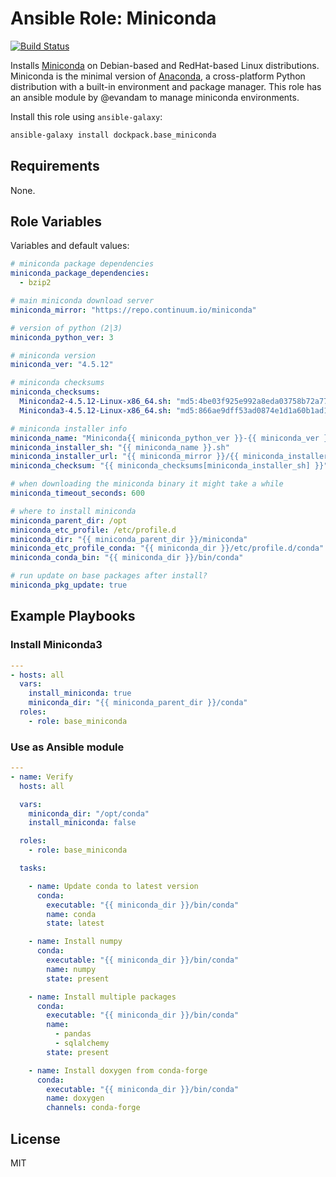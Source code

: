 # Ansible Role: Miniconda

[![Build Status](https://travis-ci.org/dockpack/base_miniconda.svg?branch=master)](https://travis-ci.org/dockpack/base_miniconda)

Installs [Miniconda](https://conda.io/miniconda.html) on Debian-based and RedHat-based Linux distributions. Miniconda is the minimal version of [Anaconda](https://www.anaconda.com/distribution/), a cross-platform Python distribution with a built-in environment and package manager. This role has an ansible module by @evandam to manage miniconda environments.

Install this role using `ansible-galaxy`:

```bash
ansible-galaxy install dockpack.base_miniconda
```

## Requirements

None.

## Role Variables

Variables and default values:

```yaml
# miniconda package dependencies
miniconda_package_dependencies:
  - bzip2

# main miniconda download server
miniconda_mirror: "https://repo.continuum.io/miniconda"

# version of python (2|3)
miniconda_python_ver: 3

# miniconda version
miniconda_ver: "4.5.12"

# miniconda checksums
miniconda_checksums:
  Miniconda2-4.5.12-Linux-x86_64.sh: "md5:4be03f925e992a8eda03758b72a77298"
  Miniconda3-4.5.12-Linux-x86_64.sh: "md5:866ae9dff53ad0874e1d1a60b1ad1ef8"

# miniconda installer info
miniconda_name: "Miniconda{{ miniconda_python_ver }}-{{ miniconda_ver }}-Linux-x86_64"
miniconda_installer_sh: "{{ miniconda_name }}.sh"
miniconda_installer_url: "{{ miniconda_mirror }}/{{ miniconda_installer_sh }}"
miniconda_checksum: "{{ miniconda_checksums[miniconda_installer_sh] }}"

# when downloading the miniconda binary it might take a while
miniconda_timeout_seconds: 600

# where to install miniconda
miniconda_parent_dir: /opt
miniconda_etc_profile: /etc/profile.d
miniconda_dir: "{{ miniconda_parent_dir }}/miniconda"
miniconda_etc_profile_conda: "{{ miniconda_dir }}/etc/profile.d/conda"
miniconda_conda_bin: "{{ miniconda_dir }}/bin/conda"

# run update on base packages after install?
miniconda_pkg_update: true
```

## Example Playbooks

### Install Miniconda3

```yaml
---
- hosts: all
  vars:
    install_miniconda: true
    miniconda_dir: "{{ miniconda_parent_dir }}/conda"
  roles:
    - role: base_miniconda
```

### Use as Ansible module

```yaml
---
- name: Verify
  hosts: all

  vars:
    miniconda_dir: "/opt/conda"
    install_miniconda: false

  roles:
    - role: base_miniconda

  tasks:

    - name: Update conda to latest version
      conda:
        executable: "{{ miniconda_dir }}/bin/conda"
        name: conda
        state: latest

    - name: Install numpy
      conda:
        executable: "{{ miniconda_dir }}/bin/conda"
        name: numpy
        state: present

    - name: Install multiple packages
      conda:
        executable: "{{ miniconda_dir }}/bin/conda"
        name:
          - pandas
          - sqlalchemy
        state: present

    - name: Install doxygen from conda-forge
      conda:
        executable: "{{ miniconda_dir }}/bin/conda"
        name: doxygen
        channels: conda-forge
```

## License

MIT
